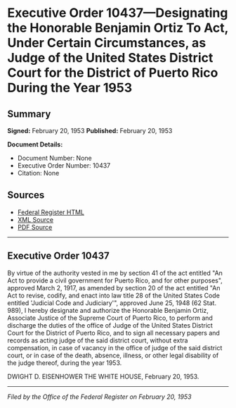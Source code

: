 # Executive Order 10437—Designating the Honorable Benjamin Ortiz To Act, Under Certain Circumstances, as Judge of the United States District Court for the District of Puerto Rico During the Year 1953

## Summary

**Signed:** February 20, 1953
**Published:** February 20, 1953

**Document Details:**
- Document Number: None
- Executive Order Number: 10437
- Citation: None

## Sources
- [Federal Register HTML](https://www.presidency.ucsb.edu/documents/executive-order-10437-designating-the-honorable-benjamin-ortiz-act-under-certain)
- [XML Source](None)
- [PDF Source](None)

---

## Executive Order 10437

By virtue of the authority vested in me by section 41 of the act entitled "An Act to provide a civil government for Puerto Rico, and for other purposes", approved March 2, 1917, as amended by section 20 of the act entitled "An Act to revise, codify, and enact into law title 28 of the United States Code entitled 'Judicial Code and Judiciary'", approved June 25, 1948 (62 Stat. 989), I hereby designate and authorize the Honorable Benjamin Ortiz, Associate Justice of the Supreme Court of Puerto Rico, to perform and discharge the duties of the office of Judge of the United States District Court for the District of Puerto Rico, and to sign all necessary papers and records as acting judge of the said district court, without extra compensation, in case of vacancy in the office of judge of the said district court, or in case of the death, absence, illness, or other legal disability of the judge thereof, during the year 1953.

DWIGHT D. EISENHOWER
THE WHITE HOUSE,
February 20, 1953.

---

*Filed by the Office of the Federal Register on February 20, 1953*
